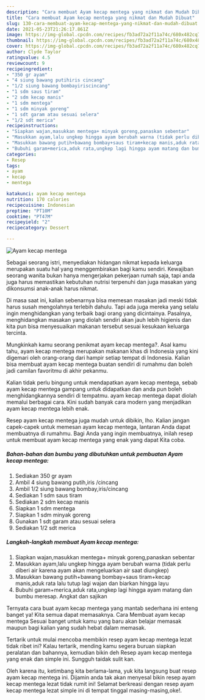 ```yaml
---
description: "Cara membuat Ayam kecap mentega yang nikmat dan Mudah Dibuat"
title: "Cara membuat Ayam kecap mentega yang nikmat dan Mudah Dibuat"
slug: 130-cara-membuat-ayam-kecap-mentega-yang-nikmat-dan-mudah-dibuat
date: 2021-05-23T21:26:17.861Z
image: https://img-global.cpcdn.com/recipes/fb3ad72a2f11a74c/680x482cq70/ayam-kecap-mentega-foto-resep-utama.jpg
thumbnail: https://img-global.cpcdn.com/recipes/fb3ad72a2f11a74c/680x482cq70/ayam-kecap-mentega-foto-resep-utama.jpg
cover: https://img-global.cpcdn.com/recipes/fb3ad72a2f11a74c/680x482cq70/ayam-kecap-mentega-foto-resep-utama.jpg
author: Clyde Taylor
ratingvalue: 4.5
reviewcount: 9
recipeingredient:
- "350 gr ayam"
- "4 siung bawang putihiris cincang"
- "1/2 siung bawang bombayiriscincang"
- "1 sdm saus tiram"
- "2 sdm kecap manis"
- "1 sdm mentega"
- "1 sdm minyak goreng"
- "1 sdt garam atau sesuai selera"
- "1/2 sdt merica"
recipeinstructions:
- "Siapkan wajan,masukkan mentega+ minyak goreng,panaskan sebentar"
- "Masukkan ayam,lalu ungkep hingga ayam berubah warna (tidak perlu diberi air karena ayam akan mengeluarkan air saat diungkep)"
- "Masukkan bawang putih+bawang bombay+saus tiram+kecap manis,aduk rata lalu tutup lagi wajan dan biarkan hingga layu"
- "Bubuhi garam+merica,aduk rata,ungkep lagi hingga ayam matang dan bumbu meresap. Angkat dan sajikan"
categories:
- Resep
tags:
- ayam
- kecap
- mentega

katakunci: ayam kecap mentega 
nutrition: 170 calories
recipecuisine: Indonesian
preptime: "PT10M"
cooktime: "PT47M"
recipeyield: "2"
recipecategory: Dessert

---
```



![Ayam kecap mentega](https://img-global.cpcdn.com/recipes/fb3ad72a2f11a74c/680x482cq70/ayam-kecap-mentega-foto-resep-utama.jpg)

Sebagai seorang istri, menyediakan hidangan nikmat kepada keluarga merupakan suatu hal yang menggembirakan bagi kamu sendiri. Kewajiban seorang  wanita bukan hanya mengerjakan pekerjaan rumah saja, tapi anda juga harus memastikan kebutuhan nutrisi terpenuhi dan juga masakan yang dikonsumsi anak-anak harus nikmat.

Di masa  saat ini, kalian sebenarnya bisa memesan masakan jadi meski tidak harus susah mengolahnya terlebih dahulu. Tapi ada juga mereka yang selalu ingin menghidangkan yang terbaik bagi orang yang dicintainya. Pasalnya, menghidangkan masakan yang diolah sendiri akan jauh lebih higienis dan kita pun bisa menyesuaikan makanan tersebut sesuai kesukaan keluarga tercinta. 



Mungkinkah kamu seorang penikmat ayam kecap mentega?. Asal kamu tahu, ayam kecap mentega merupakan makanan khas di Indonesia yang kini digemari oleh orang-orang dari hampir setiap tempat di Indonesia. Kalian bisa membuat ayam kecap mentega buatan sendiri di rumahmu dan boleh jadi camilan favoritmu di akhir pekanmu.

Kalian tidak perlu bingung untuk mendapatkan ayam kecap mentega, sebab ayam kecap mentega gampang untuk didapatkan dan anda pun boleh menghidangkannya sendiri di tempatmu. ayam kecap mentega dapat diolah memalui berbagai cara. Kini sudah banyak cara modern yang menjadikan ayam kecap mentega lebih enak.

Resep ayam kecap mentega juga mudah untuk dibikin, lho. Kalian jangan capek-capek untuk memesan ayam kecap mentega, lantaran Anda dapat membuatnya di rumahmu. Bagi Anda yang ingin membuatnya, inilah resep untuk membuat ayam kecap mentega yang enak yang dapat Kita coba.

<!--inarticleads1-->

##### Bahan-bahan dan bumbu yang dibutuhkan untuk pembuatan Ayam kecap mentega:

1. Sediakan 350 gr ayam
1. Ambil 4 siung bawang putih,iris /cincang
1. Ambil 1/2 siung bawang bombay,iris/cincang
1. Sediakan 1 sdm saus tiram
1. Sediakan 2 sdm kecap manis
1. Siapkan 1 sdm mentega
1. Siapkan 1 sdm minyak goreng
1. Gunakan 1 sdt garam atau sesuai selera
1. Sediakan 1/2 sdt merica




<!--inarticleads2-->

##### Langkah-langkah membuat Ayam kecap mentega:

1. Siapkan wajan,masukkan mentega+ minyak goreng,panaskan sebentar
1. Masukkan ayam,lalu ungkep hingga ayam berubah warna (tidak perlu diberi air karena ayam akan mengeluarkan air saat diungkep)
1. Masukkan bawang putih+bawang bombay+saus tiram+kecap manis,aduk rata lalu tutup lagi wajan dan biarkan hingga layu
1. Bubuhi garam+merica,aduk rata,ungkep lagi hingga ayam matang dan bumbu meresap. Angkat dan sajikan




Ternyata cara buat ayam kecap mentega yang mantab sederhana ini enteng banget ya! Kita semua dapat memasaknya. Cara Membuat ayam kecap mentega Sesuai banget untuk kamu yang baru akan belajar memasak maupun bagi kalian yang sudah hebat dalam memasak.

Tertarik untuk mulai mencoba membikin resep ayam kecap mentega lezat tidak ribet ini? Kalau tertarik, mending kamu segera buruan siapkan peralatan dan bahannya, kemudian bikin deh Resep ayam kecap mentega yang enak dan simple ini. Sungguh taidak sulit kan. 

Oleh karena itu, ketimbang kita berlama-lama, yuk kita langsung buat resep ayam kecap mentega ini. Dijamin anda tak akan menyesal bikin resep ayam kecap mentega lezat tidak rumit ini! Selamat berkreasi dengan resep ayam kecap mentega lezat simple ini di tempat tinggal masing-masing,oke!.

